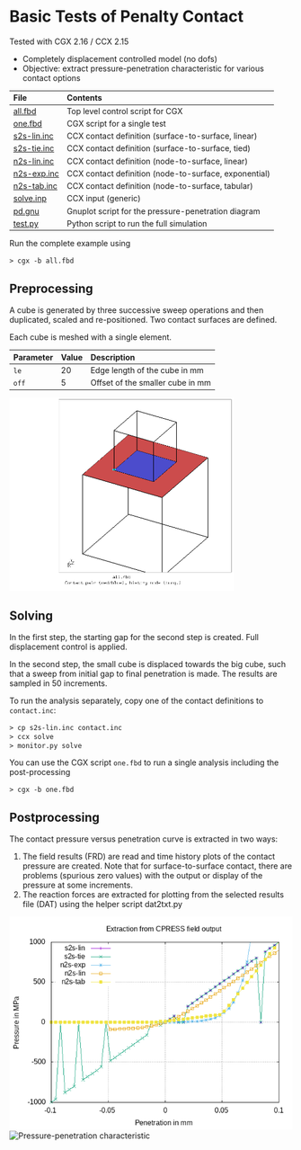 # Basic Tests of Penalty Contact
Tested with CGX 2.16 / CCX 2.15

+ Completely displacement controlled model (no dofs)
+ Objective: extract pressure-penetration characteristic for various contact options

 File                       | Contents                                             
:-------------              | :-------------                                 
 [all.fbd](all.fbd)         | Top level control script for CGX            
 [one.fbd](one.fbd)         | CGX script for a single test                
 [s2s-lin.inc](s2s-lin.inc) | CCX contact definition (surface-to-surface, linear)     
 [s2s-tie.inc](s2s-tie.inc) | CCX contact definition (surface-to-surface, tied)      
 [n2s-lin.inc](n2s-lin.inc) | CCX contact definition (node-to-surface, linear)       
 [n2s-exp.inc](n2s-exp.inc) | CCX contact definition (node-to-surface, exponential)       
 [n2s-tab.inc](n2s-tab.inc) | CCX contact definition (node-to-surface, tabular)       
 [solve.inp](solve.inp)     | CCX input (generic)      
 [pd.gnu](pd.gnu)           | Gnuplot script for the pressure-penetration diagram    
 [test.py](test.py)         | Python script to run the full simulation

Run the complete example using
```
> cgx -b all.fbd
```
## Preprocessing

A cube is generated by three successive sweep operations and then duplicated,
scaled and re-positioned.
Two contact surfaces are defined.

Each cube is meshed with a single element.

Parameter | Value | Description
:--       | :--   | :---
`le`      | 20    | Edge length of the cube in mm
`off`     | 5     | Offset of the smaller cube in mm

<img src="contact.png" title="Pressure-penetration characteristic" width=400>

## Solving
In the first step, the starting gap for the second step is created. Full displacement control is applied.

In the second step, the small cube is displaced towards the big cube, such that a sweep from initial gap
to final penetration is made. The results are sampled in 50 increments.

To run the analysis separately, copy one of the contact definitions to `contact.inc`:
```
> cp s2s-lin.inc contact.inc
> ccx solve
> monitor.py solve
```
You can use the CGX script `one.fbd` to run a single analysis including the post-processing
```
> cgx -b one.fbd
```

## Postprocessing

The contact pressure versus penetration curve is extracted in two ways:
1. The field results (FRD) are read and time history plots of the contact pressure are created. Note that for surface-to-surface contact, there are problems (spurious zero values) with the output or display of the
pressure at some increments.
2. The reaction forces are extracted for plotting from the selected results file (DAT) using the helper script dat2txt.py

<img src="pd.png" title="Pressure-penetration characteristic">
<img src="ft.png" title="Pressure-penetration characteristic">
